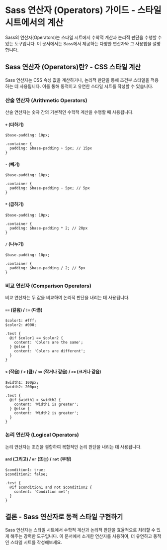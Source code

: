 # Sass 연산자 (Operators) 가이드 - 스타일 시트에서의 계산

Sass의 연산자(Operators)는 스타일 시트에서 수학적 계산과 논리적 판단을 수행할 수 있는 도구입니다. 이 문서에서는 Sass에서 제공하는 다양한 연산자와 그 사용법을 설명합니다.

## Sass 연산자 (Operators)란? - CSS 스타일 계산

Sass 연산자는 CSS 속성 값을 계산하거나, 논리적 판단을 통해 조건부 스타일을 적용하는 데 사용됩니다. 이를 통해 동적이고 유연한 스타일 시트를 작성할 수 있습니다.

### 산술 연산자 (Arithmetic Operators)

산술 연산자는 숫자 간의 기본적인 수학적 계산을 수행할 때 사용됩니다.

#### `+` (더하기)

```
$base-padding: 10px;

.container {
  padding: $base-padding + 5px; // 15px
}
```

#### `-` (빼기)

```
$base-padding: 10px;

.container {
  padding: $base-padding - 5px; // 5px
}
```

#### `*` (곱하기)

```
$base-padding: 10px;

.container {
  padding: $base-padding * 2; // 20px
}
```

#### `/` (나누기)

```
$base-padding: 10px;

.container {
  padding: $base-padding / 2; // 5px
}
```

### 비교 연산자 (Comparison Operators)

비교 연산자는 두 값을 비교하여 논리적 판단을 내리는 데 사용됩니다.

#### `==` (같음) / `!=` (다름)

```
$color1: #fff;
$color2: #000;

.test {
  @if $color1 == $color2 {
    content: 'Colors are the same';
  } @else {
    content: 'Colors are different';
  }
}
```

#### `<` (작음) / `>` (큼) / `<=` (작거나 같음) / `>=` (크거나 같음)

```
$width1: 100px;
$width2: 200px;

.test {
  @if $width1 > $width2 {
    content: 'Width1 is greater';
  } @else {
    content: 'Width2 is greater';
  }
}
```

### 논리 연산자 (Logical Operators)

논리 연산자는 조건을 결합하여 복합적인 논리 판단을 내리는 데 사용됩니다.

#### `and` (그리고) / `or` (또는) / `not` (부정)

```
$condition1: true;
$condition2: false;

.test {
  @if $condition1 and not $condition2 {
    content: 'Condition met';
  }
}
```

## 결론 - Sass 연산자로 동적 스타일 구현하기

Sass 연산자는 스타일 시트에서 수학적 계산과 논리적 판단을 효율적으로 처리할 수 있게 해주는 강력한 도구입니다. 이 문서에서 소개한 연산자를 사용하여, 더 유연하고 동적인 스타일 시트를 작성해보세요.

